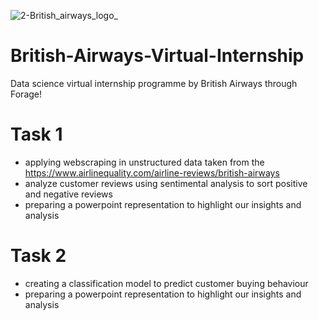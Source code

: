 


![2-British_airways_logo_](https://github.com/sejalkoli/British-Airways-Virtual-Internship/assets/116626091/a102876e-b57e-4a73-b5e6-08916d6cb6ef)

# British-Airways-Virtual-Internship
Data science virtual internship programme by British Airways through Forage!

# Task 1 
- applying webscraping in unstructured data taken from the https://www.airlinequality.com/airline-reviews/british-airways
- analyze customer reviews using sentimental analysis to sort positive and negative reviews
- preparing a powerpoint representation to highlight our insights and analysis


# Task 2
- creating a classification model to predict customer buying behaviour
- preparing a powerpoint representation to highlight our insights and analysis


